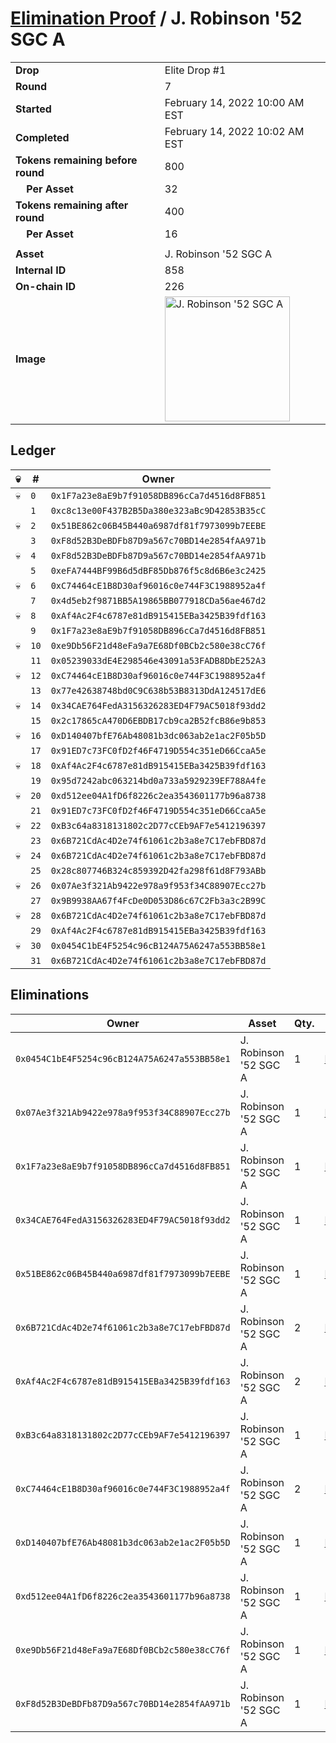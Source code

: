 # [Elimination Proof](./readme.md) / J. Robinson &#039;52 SGC A

|||
|---|---|
| **Drop** | Elite Drop #1 |
| **Round** | 7 |
| **Started** | February 14, 2022 10:00 AM EST |
| **Completed** | February 14, 2022 10:02 AM EST |
| **Tokens remaining before round** | 800 |
| **&nbsp;&nbsp;&nbsp;&nbsp;Per Asset** | 32 |
| **Tokens remaining after round** | 400 |
| **&nbsp;&nbsp;&nbsp;&nbsp;Per Asset** | 16 |
| | |
| **Asset** | J. Robinson &#039;52 SGC A |
| **Internal ID** | 858 |
| **On-chain ID** | 226 |
| **Image** | <img src="https://tcdn.blokpax.com/95836cf2-27a5-4442-8ec9-a0aa4f0d8ee8/c65af68283afa4efde4385d69117b564d615aa9a6c574db7421afab02f6b8462.png" height="200" alt="J. Robinson &#039;52 SGC A" /> |

## Ledger

| 💀 | # | Owner |
| --- | --- | --- |
| 💀 | `0` | `0x1F7a23e8aE9b7f91058DB896cCa7d4516d8FB851` |
|  | `1` | `0xc8c13e00F437B2B5Da380e323aBc9D42853B35cC` |
| 💀 | `2` | `0x51BE862c06B45B440a6987df81f7973099b7EEBE` |
|  | `3` | `0xF8d52B3DeBDFb87D9a567c70BD14e2854fAA971b` |
| 💀 | `4` | `0xF8d52B3DeBDFb87D9a567c70BD14e2854fAA971b` |
|  | `5` | `0xeFA7444BF99B6d5dBF85Db876f5c8d6B6e3c2425` |
| 💀 | `6` | `0xC74464cE1B8D30af96016c0e744F3C1988952a4f` |
|  | `7` | `0x4d5eb2f9871BB5A19865BB077918CDa56ae467d2` |
| 💀 | `8` | `0xAf4Ac2F4c6787e81dB915415EBa3425B39fdf163` |
|  | `9` | `0x1F7a23e8aE9b7f91058DB896cCa7d4516d8FB851` |
| 💀 | `10` | `0xe9Db56F21d48eFa9a7E68Df0BCb2c580e38cC76f` |
|  | `11` | `0x05239033dE4E298546e43091a53FADB8DbE252A3` |
| 💀 | `12` | `0xC74464cE1B8D30af96016c0e744F3C1988952a4f` |
|  | `13` | `0x77e42638748bd0C9C638b53B8313DdA124517dE6` |
| 💀 | `14` | `0x34CAE764FedA3156326283ED4F79AC5018f93dd2` |
|  | `15` | `0x2c17865cA470D6EBDB17cb9ca2B52fcB86e9b853` |
| 💀 | `16` | `0xD140407bfE76Ab48081b3dc063ab2e1ac2F05b5D` |
|  | `17` | `0x91ED7c73FC0fD2f46F4719D554c351eD66CcaA5e` |
| 💀 | `18` | `0xAf4Ac2F4c6787e81dB915415EBa3425B39fdf163` |
|  | `19` | `0x95d7242abc063214bd0a733a5929239EF788A4fe` |
| 💀 | `20` | `0xd512ee04A1fD6f8226c2ea3543601177b96a8738` |
|  | `21` | `0x91ED7c73FC0fD2f46F4719D554c351eD66CcaA5e` |
| 💀 | `22` | `0xB3c64a8318131802c2D77cCEb9AF7e5412196397` |
|  | `23` | `0x6B721CdAc4D2e74f61061c2b3a8e7C17ebFBD87d` |
| 💀 | `24` | `0x6B721CdAc4D2e74f61061c2b3a8e7C17ebFBD87d` |
|  | `25` | `0x28c807746B324c859392D42fa298f61d8F793ABb` |
| 💀 | `26` | `0x07Ae3f321Ab9422e978a9f953f34C88907Ecc27b` |
|  | `27` | `0x9B9938AA67f4FcDe0D053D86c67C2Fb3a3c2B99C` |
| 💀 | `28` | `0x6B721CdAc4D2e74f61061c2b3a8e7C17ebFBD87d` |
|  | `29` | `0xAf4Ac2F4c6787e81dB915415EBa3425B39fdf163` |
| 💀 | `30` | `0x0454C1bE4F5254c96cB124A75A6247a553BB58e1` |
|  | `31` | `0x6B721CdAc4D2e74f61061c2b3a8e7C17ebFBD87d` |


## Eliminations

| Owner | Asset | Qty. | Transaction |
| --- | --- | --- | --- |
| `0x0454C1bE4F5254c96cB124A75A6247a553BB58e1` | J. Robinson '52 SGC A | 1 | [Polygonscan](https://polygonscan.com/tx/0x0608562af3396c49316271beec626b1876e388cad7b76b7358bc397b74ce1b52) |
| `0x07Ae3f321Ab9422e978a9f953f34C88907Ecc27b` | J. Robinson '52 SGC A | 1 | [Polygonscan](https://polygonscan.com/tx/0x640e58374f24ba443c53ff2f86feffebac7a3f05a58773c27a34fdb0358ec086) |
| `0x1F7a23e8aE9b7f91058DB896cCa7d4516d8FB851` | J. Robinson '52 SGC A | 1 | [Polygonscan](https://polygonscan.com/tx/0xec106f267c53f76475730af176ba3a61fa3af04aa59610e6bb8b5d90f001ffc5) |
| `0x34CAE764FedA3156326283ED4F79AC5018f93dd2` | J. Robinson '52 SGC A | 1 | [Polygonscan](https://polygonscan.com/tx/0xc6e495c3eea648c5f05349c37e57cf67c4aabe7f068c2d55ebd50648398310ba) |
| `0x51BE862c06B45B440a6987df81f7973099b7EEBE` | J. Robinson '52 SGC A | 1 | [Polygonscan](https://polygonscan.com/tx/0x9845c86c190a653618e64da6fe78e2c0f7d442abd43957e0cd61303694009301) |
| `0x6B721CdAc4D2e74f61061c2b3a8e7C17ebFBD87d` | J. Robinson '52 SGC A | 2 | [Polygonscan](https://polygonscan.com/tx/0x567a9e25f9ea90ae24fe99684d9734b81a03f1fc2b30dec66217956d9865837d) |
| `0xAf4Ac2F4c6787e81dB915415EBa3425B39fdf163` | J. Robinson '52 SGC A | 2 | [Polygonscan](https://polygonscan.com/tx/0xdc8ff2c1a8846b0c8625f746f53b21ab81540f179a393a2f885fd69c6a6a3b69) |
| `0xB3c64a8318131802c2D77cCEb9AF7e5412196397` | J. Robinson '52 SGC A | 1 | [Polygonscan](https://polygonscan.com/tx/0x4c11dddb678f895235656bc088b62c193f2a8d60da55210c573882408a89ef35) |
| `0xC74464cE1B8D30af96016c0e744F3C1988952a4f` | J. Robinson '52 SGC A | 2 | [Polygonscan](https://polygonscan.com/tx/0xdc4331912d28318747e2b2e1e0c6f00fbe709408969eacab8b36464fec07e86f) |
| `0xD140407bfE76Ab48081b3dc063ab2e1ac2F05b5D` | J. Robinson '52 SGC A | 1 | [Polygonscan](https://polygonscan.com/tx/0xe9cdf14fd280d294cbba3d989bed0164c107af8da21e3d561c3680f7d287c3e1) |
| `0xd512ee04A1fD6f8226c2ea3543601177b96a8738` | J. Robinson '52 SGC A | 1 | [Polygonscan](https://polygonscan.com/tx/0xab4fdaae4aa4a4e9f19337222e08d13e38deabd2ff6571af133f259f7eea8f49) |
| `0xe9Db56F21d48eFa9a7E68Df0BCb2c580e38cC76f` | J. Robinson '52 SGC A | 1 | [Polygonscan](https://polygonscan.com/tx/0xa68831a0a8a9cb8213de3d63d653845c40e0dfeddd6ca449ab238e822653cd7c) |
| `0xF8d52B3DeBDFb87D9a567c70BD14e2854fAA971b` | J. Robinson '52 SGC A | 1 | [Polygonscan](https://polygonscan.com/tx/0x1c68129efaf21b1c4aeb644047562344f0b81839f7293fbb45b9ca353b39a957) |
